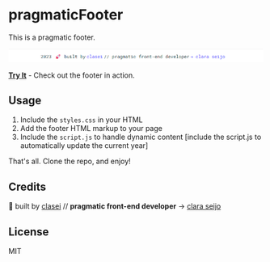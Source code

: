 # pragmaticFooter

This is a pragmatic footer.

![Preview](images/pragmatic-footer-screenshot-1.png)

**[Try It](https://clasei.github.io/pragmatic-footer/)** - Check out the footer in action.

## Usage

1. Include the `styles.css` in your HTML
2. Add the footer HTML markup to your page
3. Include the `script.js` to handle dynamic content [include the script.js to automatically update the current year]

That's all. Clone the repo, and enjoy!

## Credits

🚀  built by [clasei](https://github.com/clasei/) // **pragmatic front-end developer** → [clara seijo](https://bio.link/claraseijo)

## License

MIT
